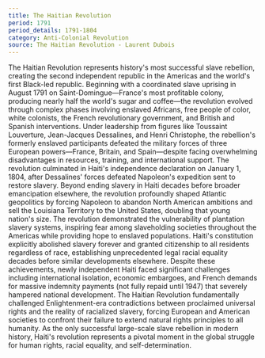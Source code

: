 ```yaml
---
title: The Haitian Revolution
period: 1791
period_details: 1791-1804
category: Anti-Colonial Revolution
source: The Haitian Revolution - Laurent Dubois
---
```

The Haitian Revolution represents history's most successful slave rebellion, creating the second independent republic in the Americas and the world's first Black-led republic. Beginning with a coordinated slave uprising in August 1791 on Saint-Domingue—France's most profitable colony, producing nearly half the world's sugar and coffee—the revolution evolved through complex phases involving enslaved Africans, free people of color, white colonists, the French revolutionary government, and British and Spanish interventions. Under leadership from figures like Toussaint Louverture, Jean-Jacques Dessalines, and Henri Christophe, the rebellion's formerly enslaved participants defeated the military forces of three European powers—France, Britain, and Spain—despite facing overwhelming disadvantages in resources, training, and international support. The revolution culminated in Haiti's independence declaration on January 1, 1804, after Dessalines' forces defeated Napoleon's expedition sent to restore slavery. Beyond ending slavery in Haiti decades before broader emancipation elsewhere, the revolution profoundly shaped Atlantic geopolitics by forcing Napoleon to abandon North American ambitions and sell the Louisiana Territory to the United States, doubling that young nation's size. The revolution demonstrated the vulnerability of plantation slavery systems, inspiring fear among slaveholding societies throughout the Americas while providing hope to enslaved populations. Haiti's constitution explicitly abolished slavery forever and granted citizenship to all residents regardless of race, establishing unprecedented legal racial equality decades before similar developments elsewhere. Despite these achievements, newly independent Haiti faced significant challenges including international isolation, economic embargoes, and French demands for massive indemnity payments (not fully repaid until 1947) that severely hampered national development. The Haitian Revolution fundamentally challenged Enlightenment-era contradictions between proclaimed universal rights and the reality of racialized slavery, forcing European and American societies to confront their failure to extend natural rights principles to all humanity. As the only successful large-scale slave rebellion in modern history, Haiti's revolution represents a pivotal moment in the global struggle for human rights, racial equality, and self-determination. 
